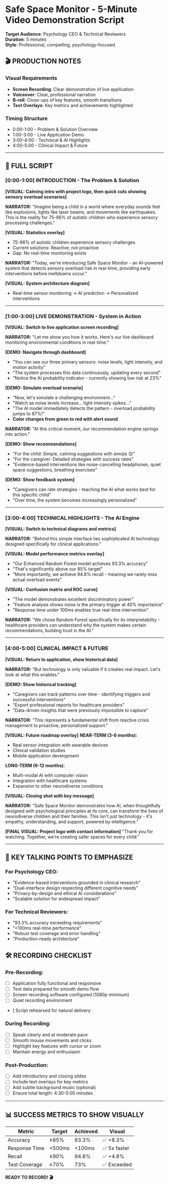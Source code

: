 # Safe Space Monitor - 5-Minute Video Demonstration Script
**Target Audience**: Psychology CEO & Technical Reviewers  
**Duration**: 5 minutes  
**Style**: Professional, compelling, psychology-focused


## 🎬 PRODUCTION NOTES

### Visual Requirements
- **Screen Recording**: Clear demonstration of live application
- **Voiceover**: Clear, professional narration
- **B-roll**: Close-ups of key features, smooth transitions
- **Text Overlays**: Key metrics and achievements highlighted

### Timing Structure
- 0:00-1:00 - Problem & Solution Overview
- 1:00-3:00 - Live Application Demo
- 3:00-4:00 - Technical & AI Highlights
- 4:00-5:00 - Clinical Impact & Future

---

## 📝 FULL SCRIPT

### [0:00-1:00] INTRODUCTION - The Problem & Solution

**[VISUAL: Calming intro with project logo, then quick cuts showing sensory overload scenarios]**

**NARRATOR:**
"Imagine being a child in a world where everyday sounds feel like explosions, lights like laser beams, and movements like earthquakes. This is the reality for 75-96% of autistic children who experience sensory processing challenges."

**[VISUAL: Statistics overlay]**
- 75-96% of autistic children experience sensory challenges
- Current solutions: Reactive, not proactive
- Gap: No real-time monitoring exists

**NARRATOR:**
"Today, we're introducing Safe Space Monitor - an AI-powered system that detects sensory overload risk in real-time, providing early interventions before meltdowns occur."

**[VISUAL: System architecture diagram]**
- Real-time sensor monitoring → AI prediction → Personalized interventions

---

### [1:00-3:00] LIVE DEMONSTRATION - System in Action

**[VISUAL: Switch to live application screen recording]**

**NARRATOR:**
"Let me show you how it works. Here's our live dashboard monitoring environmental conditions in real-time."

**[DEMO: Navigate through dashboard]**
- "You can see our three primary sensors: noise levels, light intensity, and motion activity"
- "The system processes this data continuously, updating every second"
- "Notice the AI probability indicator - currently showing low risk at 23%"

**[DEMO: Simulate overload scenario]**
- "Now, let's simulate a challenging environment..."
- "Watch as noise levels increase... light intensity spikes..."
- "The AI model immediately detects the pattern - overload probability jumps to 87%!"
- **Color changes from green to red with alert sound**

**NARRATOR:**
"At this critical moment, our recommendation engine springs into action."

**[DEMO: Show recommendations]**
- "For the child: Simple, calming suggestions with emojis 😊"
- "For the caregiver: Detailed strategies with success rates"
- "Evidence-based interventions like noise-cancelling headphones, quiet space suggestions, breathing exercises"

**[DEMO: Show feedback system]**
- "Caregivers can rate strategies - teaching the AI what works best for this specific child"
- "Over time, the system becomes increasingly personalized"

---

### [3:00-4:00] TECHNICAL HIGHLIGHTS - The AI Engine

**[VISUAL: Switch to technical diagrams and metrics]**

**NARRATOR:**
"Behind this simple interface lies sophisticated AI technology designed specifically for clinical applications."

**[VISUAL: Model performance metrics overlay]**
- "Our Enhanced Random Forest model achieves 93.3% accuracy"
- "That's significantly above our 85% target"
- "More importantly, we achieve 94.8% recall - meaning we rarely miss actual overload events"

**[VISUAL: Confusion matrix and ROC curve]**
- "The model demonstrates excellent discriminatory power"
- "Feature analysis shows noise is the primary trigger at 45% importance"
- "Response time under 100ms enables true real-time intervention"

**NARRATOR:**
"We chose Random Forest specifically for its interpretability - healthcare providers can understand why the system makes certain recommendations, building trust in the AI."

---

### [4:00-5:00] CLINICAL IMPACT & FUTURE

**[VISUAL: Return to application, show historical data]**

**NARRATOR:**
"But technology is only valuable if it creates real impact. Let's look at what this enables."

**[DEMO: Show historical tracking]**
- "Caregivers can track patterns over time - identifying triggers and successful interventions"
- "Export professional reports for healthcare providers"
- "Data-driven insights that were previously impossible to capture"

**NARRATOR:**
"This represents a fundamental shift from reactive crisis management to proactive, personalized support."

**[VISUAL: Future roadmap overlay]**
**NEAR-TERM (3-6 months):**
- Real sensor integration with wearable devices
- Clinical validation studies
- Mobile application development

**LONG-TERM (6-12 months):**
- Multi-modal AI with computer vision
- Integration with healthcare systems
- Expansion to other neurodiverse conditions

**[VISUAL: Closing shot with key message]**

**NARRATOR:**
"Safe Space Monitor demonstrates how AI, when thoughtfully designed with psychological principles at its core, can transform the lives of neurodiverse children and their families. This isn't just technology - it's empathy, understanding, and support, powered by intelligence."

**[FINAL VISUAL: Project logo with contact information]**
"Thank you for watching. Together, we're creating safer spaces for every child."

---

## 🎯 KEY TALKING POINTS TO EMPHASIZE

### For Psychology CEO:
- "Evidence-based interventions grounded in clinical research"
- "Dual-interface design respecting different cognitive needs" 
- "Privacy-by-design and ethical AI considerations"
- "Scalable solution for widespread impact"

### For Technical Reviewers:
- "93.3% accuracy exceeding requirements"
- "<100ms real-time performance"
- "Robust test coverage and error handling"
- "Production-ready architecture"

## 🛠️ RECORDING CHECKLIST

### Pre-Recording:
- [ ] Application fully functional and responsive
- [ ] Test data prepared for smooth demo flow
- [ ] Screen recording software configured (1080p minimum)
- [ ] Quiet recording environment
- [ Script rehearsed for natural delivery

### During Recording:
- [ ] Speak clearly and at moderate pace
- [ ] Smooth mouse movements and clicks
- [ ] Highlight key features with cursor or zoom
- [ ] Maintain energy and enthusiasm

### Post-Production:
- [ ] Add introductory and closing slides
- [ ] Include text overlays for key metrics
- [ ] Add subtle background music (optional)
- [ ] Ensure total length: 4:30-5:00 minutes

---

## 📊 SUCCESS METRICS TO SHOW VISUALLY

| Metric | Target | Achieved | Visual |
|--------|---------|----------|---------|
| Accuracy | ≥85% | 93.3% | ✅ +8.3% |
| Response Time | <500ms | <100ms | ✅ 5x faster |
| Recall | ≥90% | 94.8% | ✅ +4.8% |
| Test Coverage | ≥70% | 73% | ✅ Exceeded |

**READY TO RECORD! 🎬**